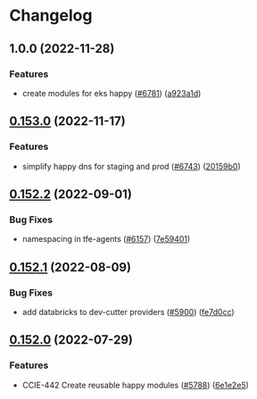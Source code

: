 # Changelog

## 1.0.0 (2022-11-28)


### Features

* create modules for eks happy ([#6781](https://github.com/chanzuckerberg/shared-infra/issues/6781)) ([a923a1d](https://github.com/chanzuckerberg/shared-infra/commit/a923a1d307900a99e7cd2bc9c54241c92bdf93c5))

## [0.153.0](https://github.com/chanzuckerberg/shared-infra/compare/happy-dns-v0.152.2...happy-dns-v0.153.0) (2022-11-17)


### Features

* simplify happy dns for staging and prod ([#6743](https://github.com/chanzuckerberg/shared-infra/issues/6743)) ([20159b0](https://github.com/chanzuckerberg/shared-infra/commit/20159b0b41d94b00277d514910aaf26f164db521))

## [0.152.2](https://github.com/chanzuckerberg/shared-infra/compare/happy-dns-v0.152.1...happy-dns-v0.152.2) (2022-09-01)


### Bug Fixes

* namespacing in tfe-agents ([#6157](https://github.com/chanzuckerberg/shared-infra/issues/6157)) ([7e59401](https://github.com/chanzuckerberg/shared-infra/commit/7e59401116599fa04a5503d151e13128dabee025))

## [0.152.1](https://github.com/chanzuckerberg/shared-infra/compare/happy-dns-v0.152.0...happy-dns-v0.152.1) (2022-08-09)


### Bug Fixes

* add databricks to dev-cutter providers ([#5900](https://github.com/chanzuckerberg/shared-infra/issues/5900)) ([fe7d0cc](https://github.com/chanzuckerberg/shared-infra/commit/fe7d0ccea6a694728e7d7aab4a35a08f630d02d9))

## [0.152.0](https://github.com/chanzuckerberg/shared-infra/compare/happy-dns-v0.151.0...happy-dns-v0.152.0) (2022-07-29)


### Features

* CCIE-442 Create reusable happy modules ([#5788](https://github.com/chanzuckerberg/shared-infra/issues/5788)) ([6e1e2e5](https://github.com/chanzuckerberg/shared-infra/commit/6e1e2e5b4922a6cec1b2e3d4559b10b640416eae))
